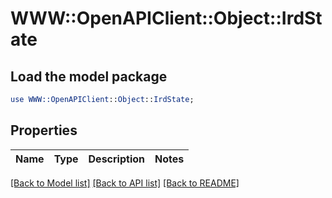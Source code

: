 # WWW::OpenAPIClient::Object::IrdState

## Load the model package
```perl
use WWW::OpenAPIClient::Object::IrdState;
```

## Properties
Name | Type | Description | Notes
------------ | ------------- | ------------- | -------------

[[Back to Model list]](../README.md#documentation-for-models) [[Back to API list]](../README.md#documentation-for-api-endpoints) [[Back to README]](../README.md)


